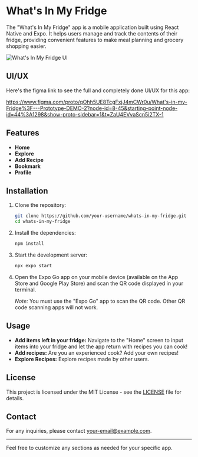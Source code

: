 # What's In My Fridge

The "What's In My Fridge" app is a mobile application built using React Native and Expo. It helps users manage and track the contents of their fridge, providing convenient features to make meal planning and grocery shopping easier.

![What's In My Fridge UI](https://github.com/user-attachments/assets/cd39d177-682e-4abf-871f-a216bf583805)
## UI/UX

Here's the figma link to see the full and completely done UI/UX for this app:

https://www.figma.com/proto/qOhh5UE8TcgFxjJ4mCWr0u/What's-in-my-Fridge%3F---Prototype-DEMO-2?node-id=8-45&starting-point-node-id=44%3A1298&show-proto-sidebar=1&t=ZaU4EVvaScn5i2TX-1
## Features

- **Home**
- **Explore**
- **Add Recipe**
- **Bookmark** 
- **Profile** 
## Installation

1. Clone the repository:

   ```bash
   git clone https://github.com/your-username/whats-in-my-fridge.git
   cd whats-in-my-fridge
   ```

2. Install the dependencies:

   ```bash
   npm install
   ```

3. Start the development server:

   ```bash
   npx expo start
   ```

4. Open the Expo Go app on your mobile device (available on the App Store and Google Play Store) and scan the QR code displayed in your terminal. 

   *Note:* You must use the "Expo Go" app to scan the QR code. Other QR code scanning apps will not work.

## Usage

- **Add items left in your fridge:** Navigate to the "Home" screen to input items into your fridge and let the app return with recipes you can cook!
- **Add recipes:** Are you an experienced cook? Add your own recipes!
- **Explore Recipes:** Explore recipes made by other users.


## License

This project is licensed under the MIT License - see the [LICENSE](LICENSE) file for details.

## Contact

For any inquiries, please contact [your-email@example.com](mailto:your-email@example.com).

---

Feel free to customize any sections as needed for your specific app.
